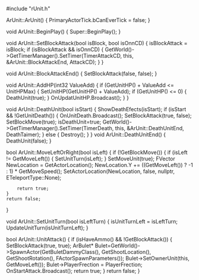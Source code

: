 
#include "rUnit.h"
 
ArUnit::ArUnit()
{
	PrimaryActorTick.bCanEverTick = false;
}
 
void ArUnit::BeginPlay()
{
	Super::BeginPlay();
}

void ArUnit::SetBlockAttack(bool isBlock, bool isOnnCD) {
	isBlockAttack = isBlock;
	if (isBlockAttack && isOnnCD) {
		GetWorld()->GetTimerManager().SetTimer(TimerAttackCD, this, &ArUnit::BlockAttackEnd, AttackCD);
	}
}

void ArUnit::BlockAttackEnd() {
	SetBlockAttack(false, false);
}

void ArUnit::AddHP(int32 ValueAdd) {
	if (GetUnitHP() + ValueAdd <= UnitHPMax) {
		SetUnitHP(GetUnitHP() + ValueAdd);
		if (GetUnitHP() <= 0) { DeathUnit(true); }
		OnUpdatUnitHP.Broadcast();
	}
}

void ArUnit::DeathUnit(bool isStart) {
	ShowDeathEfects(isStart);
	if (isStart && !GetUnitDeath()) {
		OnUnitDeath.Broadcast();
		SetBlockAttack(true, false);
		SetBlockMove(true);
		isDeathUnit=true;
		GetWorld()->GetTimerManager().SetTimer(TimerDeath, this, &ArUnit::DeathUnitEnd, DeathTaimer);
	}
	else {
		Destroy();
	}
}
void ArUnit::DeathUnitEnd() {
	DeathUnit(false);
}

bool ArUnit::MoveLeftOrRight(bool isLeft) {
	if (!GetBlockMove()) {
		if (isLeft != GetMoveLeft()) { SetUnitTurn(isLeft); }
		SetMoveUnit(true);
		FVector NewLocation = GetActorLocation();
		NewLocation.Y += ((GetMoveLeft()) ? -1 : 1) * GetMoveSpeed();
		SetActorLocation(NewLocation, false, nullptr, ETeleportType::None);
 
		return true;
	}
	return false;
}

void ArUnit::SetUnitTurn(bool isLeftTurn) {
	isUnitTurnLeft = isLeftTurn;
	UpdateUnitTurn(isUnitTurnLeft);
}

bool ArUnit::UnitAttack() {
	if (isHaveAmmo() && !GetBlockAttack()) {
		SetBlockAttack(true, true);
		ArBulet* Bulet=GetWorld()->SpawnActor<ArBulet>(GetBuletDammyClass(), GetShootLocation(), GetShootRotation(), FActorSpawnParameters());
		Bulet->SetOwnerUnit(this, GetMoveLeft());
		Bulet->PlayerFrection = PlayerFrection;
		OnStartAttack.Broadcast();
		return true;
	}
	return false;
}
